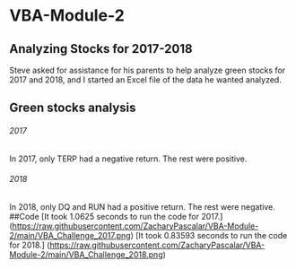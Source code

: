 # VBA-Module-2

## Analyzing Stocks for 2017-2018
Steve asked for assistance for his parents to help analyze green stocks for 2017 and 2018, and I started an Excel file of the data he wanted analyzed.

## Green stocks analysis
###### 2017
In 2017, only TERP had a negative return. The rest were positive.
###### 2018
In 2018, only DQ and RUN had a positive return. The rest were negative.
##Code
[It took 1.0625 seconds to run the code for 2017.]
(https://raw.githubusercontent.com/ZacharyPascalar/VBA-Module-2/main/VBA_Challenge_2017.png)
[It took 0.83593 seconds to run the code for 2018.]
(https://raw.githubusercontent.com/ZacharyPascalar/VBA-Module-2/main/VBA_Challenge_2018.png)
